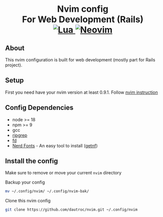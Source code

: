 <h1 align="center">Nvim config<br> For Web Development (Rails)
<br>
<a href="https://www.lua.org/">
<img
    alt="Lua"
    src="https://img.shields.io/badge/lua-%232C2D72.svg?style=for-the-badge&logo=lua&logoColor=white">
</a>
<a href="https://github.com/neovim/neovim">
<img
    alt="Neovim"
    src="https://img.shields.io/badge/NeoVim-%2357A143.svg?&style=for-the-badge&logo=neovim&logoColor=white">
</a>
</h1>

## About
This nvim configuration is built for web development (mostly part for Rails project).

## Setup

First you need have your nvim version at least 0.9.1. Follow [nvim instruction](https://neovim.io/)

## Config Dependencies
- node >= 18
- npm >= 9
- gcc
- [ripgrep](https://github.com/BurntSushi/ripgrep)
- [fd](https://github.com/sharkdp/fd)
- [Nerd Fonts](https://www.nerdfonts.com/) - An easy tool to install ([getnf](https://github.com/ronniedroid/getnf))


## Install the config

Make sure to remove or move your current `nvim` directory

Backup your config 
```sh
mv ~/.config/nvim/ ~/.config/nvim-bak/
```

Clone this nvim config
```sh
git clone https://github.com/dautroc/nvim.git ~/.config/nvim
```

